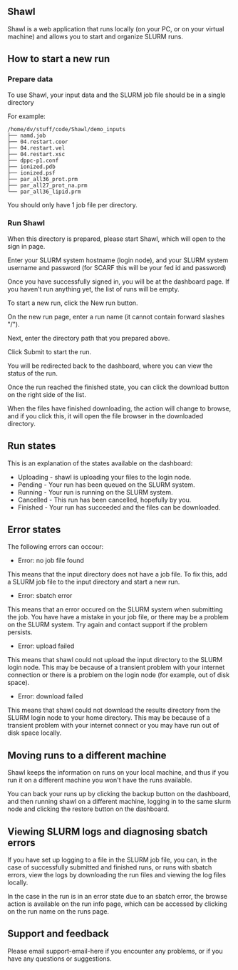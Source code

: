 ## Shawl

Shawl is a web application that runs locally (on your PC, or on your virtual machine) and allows you to start and organize SLURM runs.

## How to start a new run

### Prepare data

To use Shawl, your input data and the SLURM job file should be in a single directory

For example:

    /home/dv/stuff/code/Shawl/demo_inputs
    ├── namd.job
    ├── 04.restart.coor
    ├── 04.restart.vel
    ├── 04.restart.xsc
    ├── dppc-p1.conf
    ├── ionized.pdb
    ├── ionized.psf
    ├── par_all36_prot.prm
    ├── par_all27_prot_na.prm
    └── par_all36_lipid.prm

You should only have 1 job file per directory.

### Run Shawl

When this directory is prepared, please start Shawl, which will open to the sign in page.

Enter your SLURM system hostname (login node), and your SLURM system username and password (for SCARF this will be your fed id and password)

Once you have successfully signed in, you will be at the dashboard page. If you
haven't run anything yet, the list of runs will be empty.

To start a new run, click the New run button.

On the new run page, enter a run name (it cannot contain forward slashes "/").

Next, enter the directory path that you prepared above.

Click Submit to start the run.

You will be redirected back to the dashboard, where you can view the status of the run.

Once the run reached the finished state, you can click the download button on the right side of the list.

When the files have finished downloading, the action will change to browse, and if you click this, it will open the file browser in the downloaded directory.

## Run states

This is an explanation of the states available on the dashboard:

- Uploading - shawl is uploading your files to the login node.
- Pending - Your run has been queued on the SLURM system.
- Running - Your run is running on the SLURM system.
- Cancelled - This run has been cancelled, hopefully by you.
- Finished - Your run has succeeded and the files can be downloaded.

## Error states

The following errors can occour:

- Error: no job file found

This means that the input directory does not have a job file. To fix this, add a SLURM job file to the input directory and start a new run.

- Error: sbatch error

This means that an error occured on the SLURM system when submitting the job. You have have a mistake in your job file, or there may be a problem on the SLURM system. Try again and contact support if the problem persists.

- Error: upload failed

This means that shawl could not upload the input directory to the SLURM login node. This may be because of a transient problem with your internet connection or there is a problem on the login node (for example, out of disk space).

- Error: download failed

This means that shawl could not download the results directory from the SLURM login node to your home directory. This may be because of a transient problem with your internet connect or you may have run out of disk space locally.

## Moving runs to a different machine

Shawl keeps the information on runs on your local machine, and thus if you run it on a different machine you won't have the runs available.

You can back your runs up by clicking the backup button on the dashboard, and then running shawl on a different machine, logging in to the same slurm node and clicking the restore button on the dashboard.

## Viewing SLURM logs and diagnosing sbatch errors

If you have set up logging to a file in the SLURM job file, you can, in the case of successfully submitted and finished runs, or runs with sbatch errors, view the logs by downloading the run files and viewing the log files locally.

In the case in the run is in an error state due to an sbatch error, the browse action is available on the run info page, which can be accessed by clicking on the run name on the runs page.

## Support and feedback

Please email support-email-here if you encounter any problems, or if you have any questions or suggestions.
